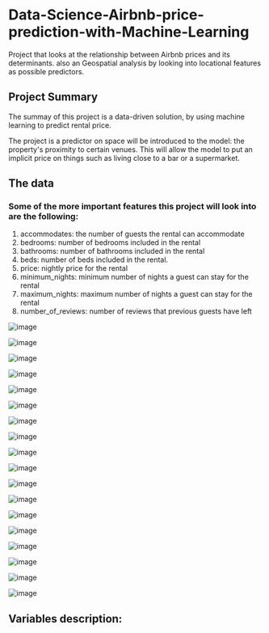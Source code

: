# Data-Science-Airbnb-price-prediction-with-Machine-Learning

Project that looks at the relationship between Airbnb prices and its determinants. also an Geospatial analysis by looking into locational features as possible predictors. 

## Project Summary
The summay of this project is a data-driven solution, by using machine learning to predict rental price.

The project is a predictor on space will be introduced to the model: the property's proximity to certain venues. This will allow the model to put an implicit price on things such as living close to a bar or a supermarket.

## The data

### Some of the more important features this project will look into are the following:
1. accommodates: the number of guests the rental can accommodate
2. bedrooms: number of bedrooms included in the rental
3. bathrooms: number of bathrooms included in the rental
3. beds: number of beds included in the rental. 
4. price: nightly price for the rental
5. minimum_nights: minimum number of nights a guest can stay for the rental
6. maximum_nights: maximum number of nights a guest can stay for the rental
7. number_of_reviews: number of reviews that previous guests have left



![image](https://user-images.githubusercontent.com/12861265/164324522-4e049a32-5d2f-49a3-80f8-c8f508935a6d.png)


![image](https://user-images.githubusercontent.com/12861265/164324567-8979039c-520f-498a-be54-b5b23abf3955.png)



![image](https://user-images.githubusercontent.com/12861265/164324614-7e1ff24d-9db4-4e91-b6bb-11f9aba80d90.png)



![image](https://user-images.githubusercontent.com/12861265/164324640-824296ae-6f55-407c-ac59-2023cad2aa17.png)




![image](https://user-images.githubusercontent.com/12861265/164324666-32aeb8ff-aef2-4e00-b6d4-94d483661000.png)



![image](https://user-images.githubusercontent.com/12861265/164324716-9bb99bae-f8fb-43c2-8206-1398ba36e6e5.png)


![image](https://user-images.githubusercontent.com/12861265/164324735-373c6e51-5c92-47e6-a9ac-8b9b8fbbb6ba.png)



![image](https://user-images.githubusercontent.com/12861265/164324777-1c7228ce-1979-405d-8ca2-389b30b986c4.png)



![image](https://user-images.githubusercontent.com/12861265/164324822-d826f703-45e3-41ae-abd1-ff4d382453be.png)


![image](https://user-images.githubusercontent.com/12861265/164324841-711111b5-98ef-4608-94b4-4c697d488ee7.png)



![image](https://user-images.githubusercontent.com/12861265/164324867-97f53a70-0650-46a3-aea6-dc22e53a47b7.png)


![image](https://user-images.githubusercontent.com/12861265/164324895-9b488d66-09aa-4193-adb4-8362a78174c7.png)

![image](https://user-images.githubusercontent.com/12861265/164324956-2960e88d-eabf-47a0-8347-c63b00f4d5db.png)


![image](https://user-images.githubusercontent.com/12861265/164325012-31eb6b9f-e943-4995-a84c-8fe262e950cb.png)


![image](https://user-images.githubusercontent.com/12861265/164325027-e8813640-ec3d-4486-934f-f92b152d03f9.png)


![image](https://user-images.githubusercontent.com/12861265/164325049-5c8923de-a36c-4676-ab47-b0dc3be0ac17.png)



![image](https://user-images.githubusercontent.com/12861265/164325076-b625e226-e1ac-47f4-9e04-7024e2af5757.png)


![image](https://user-images.githubusercontent.com/12861265/164325097-672c006a-3b2d-4bb2-89de-c0bd837b370e.png)



## Variables description:







